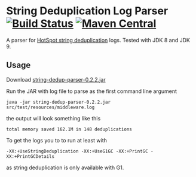 String Deduplication Log Parser [![Build Status](https://travis-ci.org/marschall/string-dedup-parser.svg?branch=master)](https://travis-ci.org/marschall/string-dedup-parser) [![Maven Central](https://maven-badges.herokuapp.com/maven-central/com.github.marschall/string-dedup-parser/badge.svg)](https://maven-badges.herokuapp.com/maven-central/com.github.marschall/string-dedup-parser)
===============================

A parser for [HotSpot string deduplication](http://openjdk.java.net/jeps/192) logs. Tested with JDK 8 and JDK 9.

Usage
-----

Download [string-dedup-parser-0.2.2.jar](https://search.maven.org/remotecontent?filepath=com/github/marschall/string-dedup-parser/0.2.2/string-dedup-parser-0.2.2.jar)

Run the JAR with log file to parse as the first command line argument

```
java -jar string-dedup-parser-0.2.2.jar src/test/resources/middleware.log
```

the output will look something like this

```
total memory saved 162.1M in 148 deduplications
```

To get the logs you to to run at least with

```
-XX:+UseStringDeduplication -XX:+UseG1GC -XX:+PrintGC -XX:+PrintGCDetails
```

as string deduplication is only available with G1.

